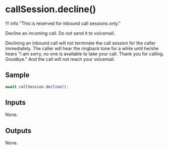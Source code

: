 # callSession.decline()

!!! info "This is reserved for inbound call sessions only."

Decline an incoming call. Do not send it to voicemail. 

Declining an inbound call will not terminate the call session for the caller immediately. The caller will hear the ringback tone for a while until he/she hears "I am sorry, no one is available to take your call. Thank you for calling. Goodbye." And the call will not reach your voicemail.

## Sample

```ts
await callSession.decline();
```

## Inputs

None.

## Outputs

None.
